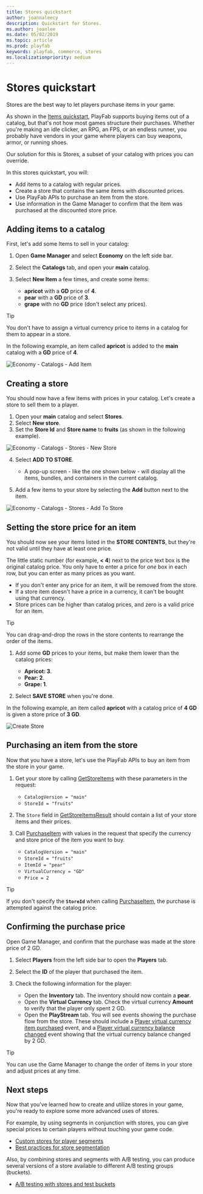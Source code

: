 ```yaml
---
title: Stores quickstart
author: joannaleecy
description: Quickstart for Stores.
ms.author: joanlee
ms.date: 05/02/2019
ms.topic: article
ms.prod: playfab
keywords: playfab, commerce, stores
ms.localizationpriority: medium
---
```


# Stores quickstart

Stores are the best way to let players purchase items in your game.

As shown in the [Items quickstart](../items/quickstart.md), PlayFab supports buying items out of a catalog, but that's not how most games structure their purchases. Whether you're making an idle clicker, an RPG, an FPS, or an endless runner, you probably have vendors in your game where players can buy weapons, armor, or running shoes.

Our solution for this is Stores, a subset of your catalog with prices you can override.

In this stores quickstart, you will:

- Add items to a catalog with regular prices.
- Create a store that contains the same items with discounted prices.
- Use PlayFab APIs to purchase an item from the store.
- Use information in the Game Manager to confirm that the item was purchased at the discounted store price.  

## Adding items to a catalog

First, let's add some Items to sell in your catalog:

1. Open **Game Manager** and select **Economy** on the left side bar.
2. Select the **Catalogs** tab, and open your **main** catalog.
3. Select **New Item** a few times, and create some items:

    - **apricot** with a **GD** price of **4**.
    - **pear** with a **GD** price of **3**.
    - **grape** with no **GD** price (don't select any prices).

> [!TIP]
> You don't have to assign a virtual currency price to items in a catalog for them to appear in a store.

In the following example, an item called **apricot** is added to the **main** catalog with a **GD** price of **4**.

![Economy - Catalogs - Add Item](media/tutorials/game-manager-economy-catalogs-add-item.png)

## Creating a store

You should now have a few items with prices in your catalog. Let's create a store to sell them to a player.

1. Open your **main** catalog and select **Stores**.
2. Select **New store**.
3. Set the **Store Id** and **Store name** to **fruits** (as shown in the following example).

![Economy - Catalogs - Stores - New Store](media/tutorials/game-manager-economy-catalogs-stores-new-store.png)

4. Select **ADD TO STORE**.
   - A pop-up screen - like the one shown below - will display all the items, bundles, and containers in the current catalog.

5. Add a few items to your store by selecting the **Add** button next to the item.

![Economy - Catalogs - Stores - Add To Store](media/tutorials/game-manager-economy-catalogs-stores-add-to-store.png)

## Setting the store price for an item

You should now see your items listed in the **STORE CONTENTS**, but they're not valid until they have at least one price.

The little static number (for example, **< 4**) next to the price text box is the original catalog price. You only have to enter a price for *one* box in each row, but you can enter as many prices as you want.

- If you don't enter any price for an item, it will be removed from the store.
- If a store item doesn't have a price in a currency, it can't be bought using that currency.
- Store prices can be higher than catalog prices, and zero is a valid price for an item.

> [!TIP]
> You can drag-and-drop the rows in the store contents to rearrange the order of the items.

1. Add some **GD** prices to your items, but make them lower than the catalog prices:

    - **Apricot: 3**.
    - **Pear: 2**.
    - **Grape: 1**.

2. Select **SAVE STORE** when you're done.

In the following example, an item called **apricot** with a catalog price of **4 GD** is given a store price of **3 GD**.

![Create Store](media/tutorials/game-manager-economy-catalogs-stores-set-price.png)

## Purchasing an item from the store

Now that you have a store, let's use the PlayFab APIs to buy an item from the store in your game.

1. Get your store by calling [GetStoreItems](xref:titleid.playfabapi.com.client.title-widedatamanagement.getstoreitems) with these parameters in the request:

    - `CatalogVersion = "main"`
    - `StoreId = "fruits"`

2. The `Store` field in [GetStoreItemsResult](xref:titleid.playfabapi.com.client.title-widedatamanagement.getstoreitems#getstoreitemsresult) should contain a list of your store items and their prices.

3. Call [PurchaseItem](xref:titleid.playfabapi.com.client.playeritemmanagement.purchaseitem) with values in the request that specify the currency and store price of the item you want to buy.

    - `CatalogVersion = "main"`
    - `StoreId = "fruits"`
    - `ItemId = "pear"`
    - `VirtualCurrency = "GD"`
    - `Price = 2`

> [!TIP]
> If you don't specify the **`StoreId`** when calling [PurchaseItem](xref:titleid.playfabapi.com.client.playeritemmanagement.purchaseitem), the purchase is attempted against the catalog price.

## Confirming the purchase price

Open Game Manager, and confirm that the purchase was made at the store price of 2 GD.

1. Select **Players** from the left side bar to open the **Players** tab.
2. Select the **ID** of the player that purchased the item.
3. Check the following information for the player:

   - Open the **Inventory** tab. The inventory should now contain a **pear**.
   - Open the **Virtual Currency** tab. Check the virtual currency **Amount** to verify that the player only spent 2 GD.
   - Open the **PlayStream** tab. You will see events showing the purchase flow from the store. These should include a [Player virtual currency item purchased](../../../api-references/events/player-vc-item-purchased.md) event, and a [Player virtual currency balance changed](../../../api-references/events/player-virtual-currency-balance-changed.md) event showing that the virtual currency balance changed by 2 GD.

> [!TIP]
> You can use the Game Manager to change the order of items in your store and adjust prices at any time.

## Next steps

Now that you've learned how to create and utilize stores in your game, you're ready to explore some more advanced uses of stores.

For example, by using segments in conjunction with stores, you can give special prices to certain players without touching your game code.

- [Custom stores for player segments](custom-stores-for-player-segments.md)
- [Best practices for store segmentation](best-practices-for-store-segmentation.md)

Also, by combining stores and segments with A/B testing, you can produce several versions of a store available to different A/B testing groups (buckets).

- [A/B testing with stores and test buckets](../../analytics/ab-testing/ab-testing-with-stores-and-test-buckets.md)
